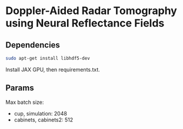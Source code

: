# Doppler-Aided Radar Tomography using Neural Reflectance Fields

## Dependencies

```sh
sudo apt-get install libhdf5-dev
```

Install JAX GPU, then requirements.txt.

## Params

Max batch size:
- cup, simulation: 2048
- cabinets, cabinets2: 512
